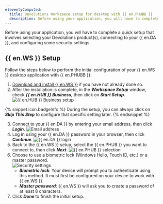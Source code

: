 ```yaml
---
eleventyComputed:
  title: Devolutions Workspace setup for desktop with {{ en.PHUBB }}
  description: Before using your application, you will have to complete a quick setup that involves selecting your Devolutions product(s), connecting to your {{ en.DA }}, and configuring some security settings.
---
```

Before using your application, you will have to complete a quick setup that involves selecting your Devolutions product(s), connecting to your {{ en.DA }}, and configuring some security settings.

## {{ en.WS }} Setup

Follow the steps below to perform the initial configuration of your {{ en.WS }} desktop application with {{ en.PHUBB }}:

1. [Download and install {{ en.WS }}](https://devolutions.net/workspace/) if you have not already done so.
1. After the installation is complete, in the ***Workspace Setup*** window, check ***{{ en.HUB }} Business***, then click on ***Start Setup***.
![{{ en.HUB }} Business setup](/img/en/hub/Hub2202.png)

{% snippet icon.badgeInfo %} 
During the setup, you can always click on ***Skip This Step*** to configure that specific setting later.
{% endsnippet %}

3. Connect to your {{ en.DA }} by entering your email address, then click ***Login***.
![Email address](/img/en/hub/Hub2203.png)
1. Log in using your {{ en.DA }} password in your browser, then click ***Continue***.
![{{ en.DA }} login](/img/en/hub/Hub2204.png)
1. Back to the {{ en.WS }} setup, select the {{ en.PHUB }} you want to connect to, then click ***Next***.
![{{ en.PHUB }} selection](/img/en/hub/Hub2205.png)
1. Choose to use a biometric lock (Windows Hello, Touch ID, etc.) or a master password.  
![Security settings](/img/en/hub/Hub2206.png)
    * ***Biometric lock***: Your device will prompt you to authenticate using this method. It must first be configured on your device to work with {{ en.WS }}.
    * ***Master password***: {{ en.WS }} will ask you to create a password of at least 8 characters.
1. Click ***Done*** to finish the initial setup.
